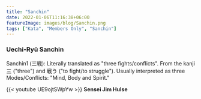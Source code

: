```yaml
---
title: "Sanchin"
date: 2022-01-06T11:16:38+06:00
featureImage: images/blog/Sanchin.png
tags: ["Kata", "Members Only", "Sanchin"]
---
```


### Uechi-Ryū Sanchin

Sanchin1 (三戦): Literally translated as "three fights/conflicts". From the kanji 三 ("three") and 戦う ("to fight/to struggle"). Usually interpreted as three Modes/Conflicts: "Mind, Body and Spirit."

{{< youtube UE9ojtSWpYw >}}
**Sensei Jim Hulse**

